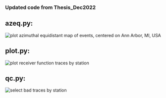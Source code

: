 ### Updated code from Thesis_Dec2022

## azeq.py:
![plot azimuthal equidistant map of events, centered on Ann Arbor, MI, USA](https://github.com/madeleine-tan/receiverfunctions/blob/main/images/azeq.png)

## plot.py:
![plot receiver function traces by station](https://github.com/madeleine-tan/receiverfunctions/blob/main/images/plot.png)

## qc.py:
![select bad traces by station](https://github.com/madeleine-tan/receiverfunctions/blob/main/images/qc.png)
